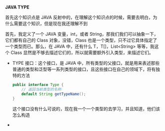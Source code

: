 **JAVA TYPE**

首先这个知识点是 JAVA 反射中的，在理解这个知识点的时候，需要去明白，为什么需要这个知识，但是现在我还理解不到

首先，我定义了一个 JAVA 变量，int，或者 String，那我们我们可以抽象一下，它们都有自己的 Class 对象，没错，Class 也是一个类型，只不过它具体指定了一个类型而已。那么，在 JAVA 中，还有什么 T，T[]，List\<String\> 等等，我这个 Class 显然是不够去描述它们的，所以就需要额外引入类型，来描述它们。



* TYPE 接口：这个接口，是 JAVA 中，所有类型的父接口，就是用来表述那些普通的类型和泛型等一系列类型的接口，且这些接口在自己的领域下，将有独特的方法

  ```java
  public interface Type {
      // 返回当前类型的名称
      default String getTypeName();
  }
  ```

  这个接口没有什么可说的，现在我一个一个类型的去学习，并且知道，他们该怎么构造

* 